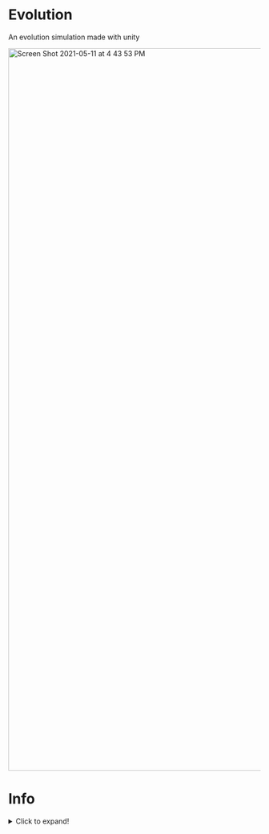 # Evolution
An evolution simulation made with unity

<img width="1440" alt="Screen Shot 2021-05-11 at 4 43 53 PM" src="https://user-images.githubusercontent.com/77522246/117893664-1569b180-b278-11eb-9fbc-ce17dc60b0b0.png">


# Info
<details>
  <summary>Click to expand!</summary>
  
 This is an  evolution simulation made in unity with c# where populations can evolve and go extinct.

Inspired by [Sebastian Lague's video on simulation an ecosystem](https://www.youtube.com/watch?v=r_It_X7v-1E&t=0s) And yes the bunny, fox, and plant models are made to look like the models he has because i had no idea how to make something diferent so i just remade them
  
 </details>
